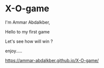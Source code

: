 # X-O-game
I'm Ammar Abdalkber,

Hello to my first game

Let's see how will win ? 

enjoy.....

https://ammar-abdalkber.github.io/X-O-game/
